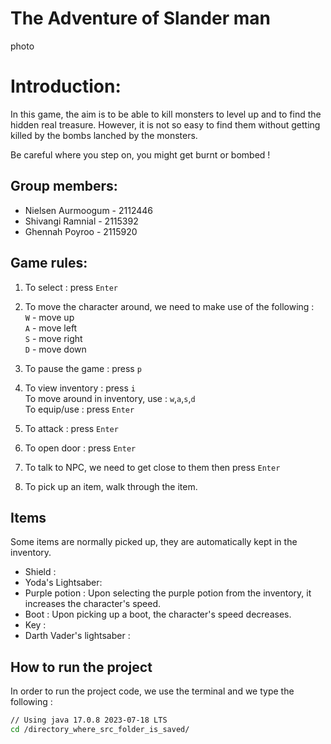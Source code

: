 # The Adventure of Slander man
photo
# Introduction: 
In this game, the aim is to be able to kill monsters to level up and to find the hidden real treasure. However, it is not so easy to find them without getting killed by the bombs lanched by the monsters. 

Be careful where you step on, you might get burnt or bombed !
## Group members: 
* Nielsen Aurmoogum - 2112446
* Shivangi Ramnial - 2115392
* Ghennah Poyroo - 2115920

## Game rules:
1. To select : press `Enter `<br>
2. To move the character around, we need to make use of the following : 
<br> `W` - move up
<br> `A` - move left
<br> `S` - move right
<br> `D` - move down
3. To pause the game : press `p` <br>
4. To view inventory : press `i` <br>
To move around in inventory, use : `w`,`a`,`s`,`d`
<br> To equip/use : press `Enter`

5. To attack : press `Enter ` <br>

6. To open door : press `Enter  ` <br>
7. To talk to NPC, we need to get close to them then press `Enter`
8. To pick up an item, walk through the item.<br>

## Items
Some items are normally picked up, they are automatically kept in the inventory.
* Shield : 
* Yoda's Lightsaber:
* Purple potion : Upon selecting the purple potion from the inventory, it increases the character's speed.
* Boot : Upon picking up a boot, the character's speed decreases. 
* Key : 
* Darth Vader's lightsaber : 





## How to run the project 
In order to run the project code, we use the terminal and we type the following : 
```bash
// Using java 17.0.8 2023-07-18 LTS
cd /directory_where_src_folder_is_saved/ 
